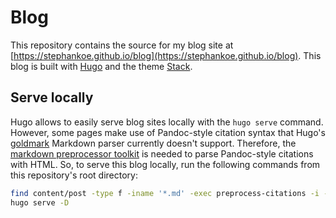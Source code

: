 # Blog

This repository contains the source for my blog site at [https://stephankoe.github.io/blog](https://stephankoe.github.io/blog). This blog is built with [Hugo](https://gohugo.io/) and the theme [Stack](https://themes.gohugo.io/themes/hugo-theme-stack). 

## Serve locally

Hugo allows to easily serve blog sites locally with the `hugo serve` command. However, some pages make use of Pandoc-style citation syntax that Hugo's [goldmark](https://github.com/yuin/goldmark) Markdown parser currently doesn't support. Therefore, the [markdown preprocessor toolkit](https://github.com/stephankoe/markdown-preprocessor) is needed to parse Pandoc-style citations with HTML. So, to serve this blog locally, run the following commands from this repository's root directory:

```bash
find content/post -type f -iname '*.md' -exec preprocess-citations -i --bibliography=assets/bibliography.json {} \;
hugo serve -D
```